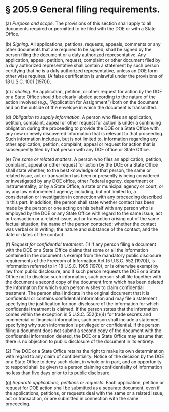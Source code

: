 # § 205.9   General filing requirements.

(a) *Purpose and scope.* The provisions of this section shall apply to all documents required or permitted to be filed with the DOE or with a State Office. 


(b) *Signing.* All applications, petitions, requests, appeals, comments or any other documents that are required to be signed, shall be signed by the person filing the document or a duly authorized representative. Any application, appeal, petition, request, complaint or other document filed by a duly authorized representative shall contain a statement by such person certifying that he is a duly authorized representative, unless an DOE form other wise requires. (A false certification is unlawful under the provisions of 18 U.S.C. 1001 (1970)). 


(c) *Labeling.* An application, petition, or other request for action by the DOE or a State Office should be clearly labeled according to the nature of the action involved (*e.g.,* “Application for Assignment”) both on the document and on the outside of the envelope in which the document is transmitted. 


(d) *Obligation to supply information.* A person who files an application, petition, complaint, appeal or other request for action is under a continuing obligation during the proceeding to provide the DOE or a State Office with any new or newly discovered information that is relevant to that proceeding. Such information includes, but is not limited to, information regarding any other application, petition, complaint, appeal or request for action that is subsequently filed by that person with any DOE office or State Office. 


(e) *The same or related matters.* A person who files an application, petition, complaint, appeal or other request for action by the DOE or a State Office shall state whether, to the best knowledge of that person, the same or related issue, act or transaction has been or presently is being considered or investigated by any DOE office, other Federal agency, department or instrumentality; or by a State Office, a state or municipal agency or court; or by any law enforcement agency; including, but not limited to, a consideration or investigation in connection with any proceeding described in this part. In addition, the person shall state whether contact has been made by the person or one acting on his behalf with any person who is employed by the DOE or any State Office with regard to the same issue, act or transaction or a related issue, act or transaction arising out of the same factual situation; the name of the person contacted; whether the contact was verbal or in writing; the nature and substance of the contact; and the date or dates of the contact. 


(f) *Request for confidential treatment.* (1) If any person filing a document with the DOE or a State Office claims that some or all the information contained in the document is exempt from the mandatory public disclosure requirements of the Freedom of Information Act (5 U.S.C. 552 (1970)), is information referred to in 18 U.S.C. 1905 (1970), or is otherwise exempt by law from public disclosure, and if such person requests the DOE or a State Office not to disclose such information, such person shall file together with the document a second copy of the document from which has been deleted the information for which such person wishes to claim confidential treatment. The person shall indicate in the original document that it is confidential or contains confidential information and may file a statement specifying the justification for non-disclosure of the information for which confidential treatment is claimed. If the person states that the information comes within the exception in 5 U.S.C. 552(b)(4) for trade secrets and commercial or financial information, such person shall include a statement specifying why such information is privileged or confidential. If the person filing a document does not submit a second copy of the document with the confidential information deleted, the DOE or a State Office may assume that there is no objection to public disclosure of the document in its entirety. 


(2) The DOE or a State Office retains the right to make its own determination with regard to any claim of confidentiality. Notice of the decision by the DOE or a State Office to deny such claim, in whole or in part, and an opportunity to respond shall be given to a person claiming confidentiality of information no less than five days prior to its public disclosure. 


(g) *Separate applications, petitions or requests.* Each application, petition or request for DOE action shall be submitted as a separate document, even if the applications, petitions, or requests deal with the same or a related issue, act or transaction, or are submitted in connection with the same proceeding. 




